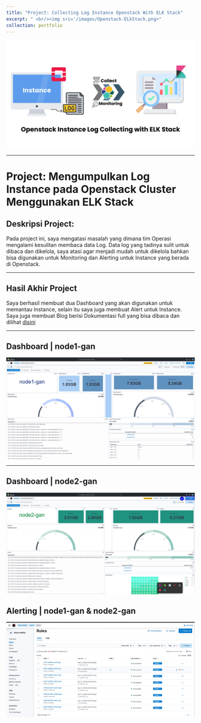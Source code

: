 ```yaml
---
title: "Project: Collecting Log Instance Openstack With ELK Stack"
excerpt: " <br/><img src='/images/Openstack-ELkStack.png>"
collection: portfolio
---
```

![Openstack-ElkStack](/images/Openstack-ELkStack.png)

--- 
# Project: **Mengumpulkan Log Instance pada Openstack Cluster Menggunakan ELK Stack**

## Deskripsi Project: 

Pada project ini, saya mengatasi masalah yang dimana tim Operasi mengalami kesulitan membaca data Log. Data log yang tadinya sulit untuk dibaca dan dikelola, saya atasi agar menjadi mudah untuk dikelola bahkan bisa digunakan untuk Monitoring dan Alerting untuk Instance yang berada di Openstack.

---
## Hasil Akhir Project
Saya berhasil membuat dua Dashboard yang akan digunakan untuk memantau Instance, selain itu saya juga membuat Alert untuk Instance. Saya juga membuat Blog berisi Dokumentasi full yang bisa dibaca dan dilihat [disini](https://gantengjanuar.github.io//posts/2024/11/instance-log-collecting/) 

---
## Dashboard | node1-gan
![hasil Akhir](/images/Dashboard-1.png)

---
## Dashboard | node2-gan
![hasil Akhir](/images/dashboard2-final.png)

## Alerting | node1-gan & node2-gan
![Alert](/images/alert-final.png)


